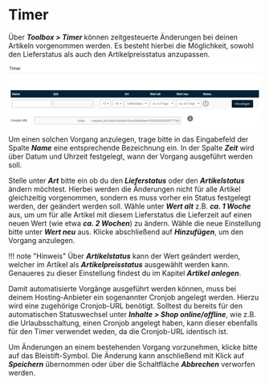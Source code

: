 # Timer

Über _**Toolbox \> Timer**_ können zeitgesteuerte Änderungen bei deinen Artikeln vorgenommen werden. Es besteht hierbei die Möglichkeit, sowohl den Lieferstatus als auch den Artikelpreisstatus anzupassen.

![](../../Bilder/Toolbox_Timer_Timer.png "Timer")

Um einen solchen Vorgang anzulegen, trage bitte in das Eingabefeld der Spalte _**Name**_ eine entsprechende Bezeichnung ein. In der Spalte _**Zeit**_ wird über Datum und Uhrzeit festgelegt, wann der Vorgang ausgeführt werden soll.

Stelle unter _**Art**_ bitte ein ob du den _**Lieferstatus**_ oder den _**Artikelstatus**_ ändern möchtest. Hierbei werden die Änderungen nicht für alle Artikel gleichzeitig vorgenommen, sondern es muss vorher ein Status festgelegt werden, der geändert werden soll. Wähle unter _**Wert alt**_ z.B. _**ca. 1 Woche**_ aus, um um für alle Artikel mit diesem Lieferstatus die Lieferzeit auf einen neuen Wert \(wie etwa _**ca. 2 Wochen**_\) zu ändern. Wähle die neue Einstellung bitte unter _**Wert neu**_ aus. Klicke abschließend auf _**Hinzufügen**_, um den Vorgang anzulegen.

!!! note "Hinweis" 
	 Über _**Artikelstatus**_ kann der Wert geändert werden, welcher im Artikel als _**Artikelpreisstatus**_ ausgewählt werden kann. Genaueres zu dieser Einstellung findest du im Kapitel _**Artikel anlegen**_.

Damit automatisierte Vorgänge ausgeführt werden können, muss bei deinem Hosting-Anbieter ein sogenannter Cronjob angelegt werden. Hierzu wird eine zugehörige Cronjob-URL benötigt. Solltest du bereits für den automatischen Statuswechsel unter _**Inhalte \> Shop online/offline**_, wie z.B. die Urlaubsschaltung, einen Cronjob angelegt haben, kann dieser ebenfalls für den Timer verwendet weden, da die Cronjob-URL identisch ist.

Um Änderungen an einem bestehenden Vorgang vorzunehmen, klicke bitte auf das Bleistift-Symbol. Die Änderung kann anschließend mit Klick auf _**Speichern**_ übernommen oder über die Schaltfläche _**Abbrechen**_ verworfen werden.

